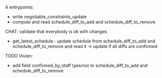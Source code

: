 
4 entrypoints:
- write negotiable_constraints_update
- compute and read schedule_diff_to_add and schedule_diff_to_remove

CHAT: validate that everybody is ok with changes
- get_latest_schedule : update schedule from schedule_diff_to_add and schedule_diff_to_remove and read it
-> update if all diffs are confirmed

TODO Vivien:
- add field confirmed_by_staff (yes/no) to schedule_diff_to_add and schedule_diff_to_remove

